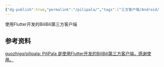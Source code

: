 ```yaml
---
{"dg-publish":true,"permalink":"/pilipala/","tags":["三方客户端/Android/BILIBILI"],"noteIcon":""}
---
```


使用Flutter开发的BiliBili第三方客户端


## 参考资料
[guozhigq/pilipala: PiliPala 是使用Flutter开发的BiliBili第三方客户端，感谢使用。](https://github.com/guozhigq/pilipala/)